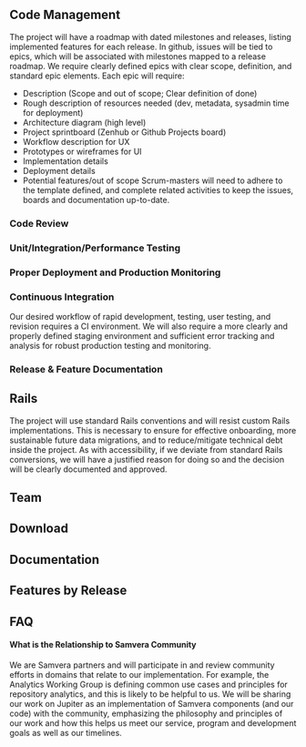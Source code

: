 ## Code Management
The project will have a roadmap with dated milestones and releases, listing implemented features for each release. In github, issues will be tied to epics, which will be associated with milestones mapped to a release roadmap. We require clearly defined epics with clear scope, definition, and standard epic elements. Each epic will require:
* Description (Scope and out of scope; Clear definition of done)
* Rough description of resources needed (dev, metadata, sysadmin time for deployment)
* Architecture diagram (high level) 
* Project sprintboard (Zenhub or Github Projects board)
* Workflow description for UX
* Prototypes or wireframes for UI
* Implementation details 
* Deployment details
* Potential features/out of scope
Scrum-masters will need to adhere to the template defined, and complete related activities to keep the issues, boards and documentation up-to-date. 

### Code Review
### Unit/Integration/Performance Testing
### Proper Deployment and Production Monitoring
### Continuous Integration
Our desired workflow of rapid development, testing, user testing, and revision requires a CI environment. We will also require a more clearly and properly defined staging environment and sufficient error tracking and analysis for robust production testing and monitoring. 
### Release & Feature Documentation
## Rails
The project will use standard Rails conventions and will resist custom Rails implementations. This is necessary to ensure for effective onboarding, more sustainable future data migrations, and to reduce/mitigate technical debt inside the project. As with accessibility, if we deviate from standard Rails conversions, we will have a justified reason for doing so and the decision will be clearly documented and approved.
## Team
## Download
## Documentation
## Features by Release
## FAQ 
#### What is the Relationship to Samvera Community
We are Samvera partners and will participate in and review community efforts in domains that relate to our implementation. For example, the Analytics Working Group is defining common use cases and principles for repository analytics, and this is likely to be helpful to us. We will be sharing our work on Jupiter as an implementation of Samvera components (and our code) with the community, emphasizing the philosophy and principles of our work and how this helps us meet our service, program and development goals as well as our timelines. 
